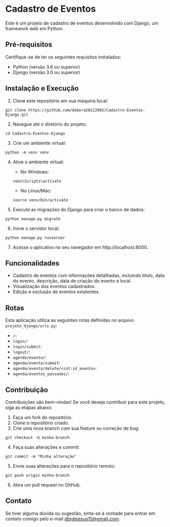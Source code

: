 # Cadastro de Eventos

Este é um projeto de cadastro de eventos desenvolvido com Django, um framework web em Python.

## Pré-requisitos

Certifique-se de ter os seguintes requisitos instalados:

- Python (versão 3.6 ou superior)
- Django (versão 3.0 ou superior)

## Instalação e Execução

1. Clone este repositório em sua máquina local:
```
git clone https://github.com/debora28122002/Cadastro-Eventos-Django.git
```

2. Navegue até o diretório do projeto:
```
cd Cadastro-Eventos-Django
```

3. Crie um ambiente virtual:
```
python -m venv venv
```

4. Ative o ambiente virtual:
   - No Windows:
   ```
   venv\Scripts\activate
   ```
   - No Linux/Mac:
   ```
   source venv/bin/activate
   ```

5. Execute as migrações do Django para criar o banco de dados:
```
python manage.py migrate
```

6. Inicie o servidor local:
```
python manage.py runserver
```

7. Acesse o aplicativo no seu navegador em http://localhost:8000.

## Funcionalidades

- Cadastro de eventos com informações detalhadas, incluindo título, data do evento, descrição, data de criação do evento e local.
- Visualização dos eventos cadastrados.
- Edição e exclusão de eventos existentes.
  
## Rotas

Esta aplicação utiliza as seguintes rotas definidas no arquivo `projeto_django/urls.py`:

  - `/`:
  - `login/`:
  - `login/submit`:
  - `logout/`:
  - `agenda/evento/`:
  - `agenda/evento/submit`:
  - `agenda/evento/delete/<int:id_evento>`:
  - `agenda/eventos_passados/`:
  
## Contribuição

Contribuições são bem-vindas! Se você deseja contribuir para este projeto, siga as etapas abaixo:

1. Faça um fork do repositório.
2. Clone o repositório criado.
3. Crie uma nova branch com sua feature ou correção de bug:
```
git checkout -b minha-branch
```
4. Faça suas alterações e commit:
```
git commit -m "Minha alteração"
```
5. Envie suas alterações para o repositório remoto:
```
git push origin minha-branch
```
6. Abra um pull request no GitHub.

## Contato

Se tiver alguma dúvida ou sugestão, sinta-se à vontade para entrar em contato comigo pelo e-mail dbrdejesus15@gmail.com.
